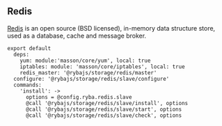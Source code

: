 
## Redis

[Redis][redis] is an open source (BSD licensed), in-memory data structure store,
used as a database, cache and message broker.

[redis]:https://redis.io/


    export default
      deps:
        yum: module:'masson/core/yum', local: true
        iptables: module: 'masson/core/iptables', local: true
        redis_master: '@rybajs/storage/redis/master'
      configure: '@rybajs/storage/redis/slave/configure'
      commands:
        'install': ->
          options = @config.ryba.redis.slave
          @call '@rybajs/storage/redis/slave/install', options
          @call '@rybajs/storage/redis/slave/start', options
          @call '@rybajs/storage/redis/slave/check', options
